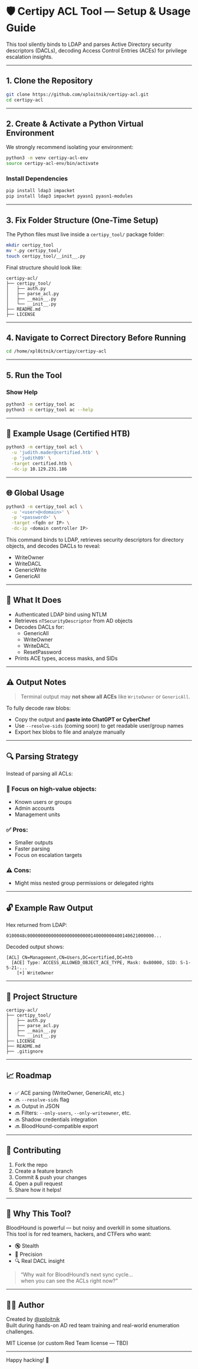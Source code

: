

    
# 🛡️ Certipy ACL Tool — Setup & Usage Guide

This tool silently binds to LDAP and parses Active Directory security descriptors (DACLs), decoding Access Control Entries (ACEs) for privilege escalation insights.

---

## 1. Clone the Repository

```bash
git clone https://github.com/xploitnik/certipy-acl.git
cd certipy-acl
```

---

## 2. Create & Activate a Python Virtual Environment

We strongly recommend isolating your environment:

```bash
python3 -m venv certipy-acl-env
source certipy-acl-env/bin/activate
```

### Install Dependencies

```bash
pip install ldap3 impacket
pip install ldap3 impacket pyasn1 pyasn1-modules
```

---

## 3. Fix Folder Structure (One-Time Setup)

The Python files must live inside a `certipy_tool/` package folder:

```bash
mkdir certipy_tool
mv *.py certipy_tool/
touch certipy_tool/__init__.py
```

Final structure should look like:

```
certipy-acl/
├── certipy_tool/
│   ├── auth.py
│   ├── parse_acl.py
│   ├── __main__.py
│   └── __init__.py
├── README.md
├── LICENSE
```

---

## 4. Navigate to Correct Directory Before Running

```bash
cd /home/xpl0itnik/certipy/certipy-acl
```

---

## 5. Run the Tool

### Show Help

```bash
python3 -m certipy_tool ac
python3 -m certipy_tool ac --help
```

---

## 🧪 Example Usage (Certified HTB)

```bash
python3 -m certipy_tool acl \
  -u 'judith.mader@certified.htb' \
  -p 'judith09' \
  -target certified.htb \
  -dc-ip 10.129.231.186
```

---

## 🌐 Global Usage

```bash
python3 -m certipy_tool acl \
  -u '<user>@<domain>' \
  -p '<password>' \
  -target <fqdn or IP> \
  -dc-ip <domain controller IP>
```

This command binds to LDAP, retrieves security descriptors for directory objects, and decodes DACLs to reveal:
- WriteOwner
- WriteDACL
- GenericWrite
- GenericAll

---

## 🧠 What It Does

- Authenticated LDAP bind using NTLM
- Retrieves `nTSecurityDescriptor` from AD objects
- Decodes DACLs for:
  - GenericAll
  - WriteOwner
  - WriteDACL
  - ResetPassword
- Prints ACE types, access masks, and SIDs

---

## ⚠️ Output Notes

> Terminal output may **not show all ACEs** like `WriteOwner` or `GenericAll`.  

To fully decode raw blobs:

- Copy the output and **paste into ChatGPT or CyberChef**
- Use `--resolve-sids` (coming soon) to get readable user/group names
- Export hex blobs to file and analyze manually

---

## 🔍 Parsing Strategy

Instead of parsing all ACLs:

### 🎯 Focus on high-value objects:

- Known users or groups
- Admin accounts
- Management units

### ✅ Pros:
- Smaller outputs
- Faster parsing
- Focus on escalation targets

### ⚠️ Cons:
- Might miss nested group permissions or delegated rights

---

## 🔓 Example Raw Output

Hex returned from LDAP:

```
0100048c000000000000000000000000140000000400140621000000...
```

Decoded output shows:

```text
[ACL] CN=Management,CN=Users,DC=certified,DC=htb
  [ACE] Type: ACCESS_ALLOWED_OBJECT_ACE_TYPE, Mask: 0x80000, SID: S-1-5-21-...
    [+] WriteOwner
```

---

## 🔧 Project Structure

```
certipy-acl/
├── certipy_tool/
│   ├── auth.py
│   ├── parse_acl.py
│   ├── __main__.py
│   └── __init__.py
├── LICENSE
├── README.md
├── .gitignore
```

---

## 📈 Roadmap

- ✅ ACE parsing (WriteOwner, GenericAll, etc.)
- 🔜 `--resolve-sids` flag
- 🔜 Output in JSON
- 🔜 Filters: `--only-users`, `--only-writeowner`, etc.
- 🔜 Shadow credentials integration
- 🔜 BloodHound-compatible export

---

## 🤝 Contributing

1. Fork the repo  
2. Create a feature branch  
3. Commit & push your changes  
4. Open a pull request  
5. Share how it helps!

---

## 📢 Why This Tool?

BloodHound is powerful — but noisy and overkill in some situations.  
This tool is for red teamers, hackers, and CTFers who want:

- 🔇 Stealth
- 🧠 Precision
- 🔍 Real DACL insight

> “Why wait for BloodHound’s next sync cycle...  
> when you can see the ACLs right now?”

---

## 🧑‍💻 Author

Created by [@xploitnik](https://github.com/xploitnik)  
Built during hands-on AD red team training and real-world enumeration challenges.

MIT License (or custom Red Team license — TBD)

---

Happy hacking! 🎯
